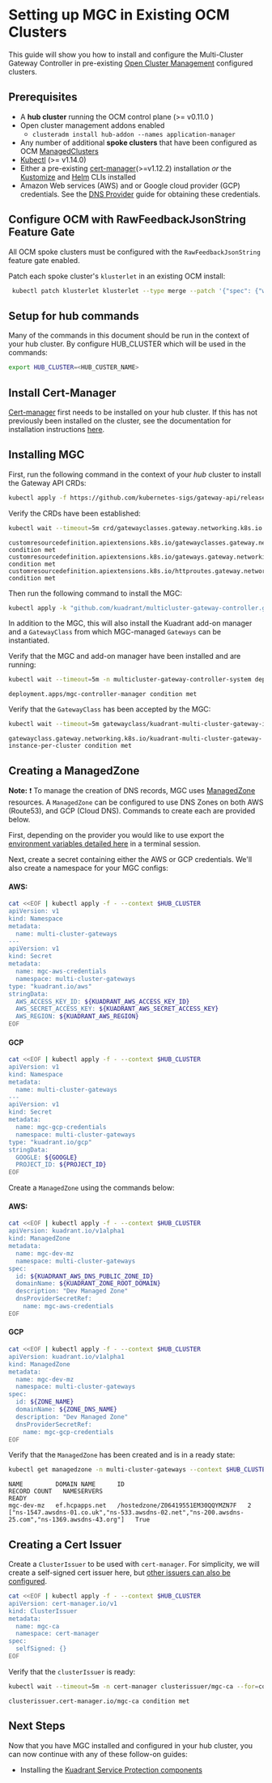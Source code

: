 # Setting up MGC in Existing OCM Clusters

This guide will show you how to install and configure the Multi-Cluster Gateway Controller in pre-existing [Open Cluster Management](https://open-cluster-management.io/) configured clusters.

## Prerequisites

- A **hub cluster** running the OCM control plane (>= v0.11.0 )
- Open cluster management addons enabled
  -  `clusteradm install hub-addon --names application-manager`
- Any number of additional **spoke clusters** that have been configured as OCM [ManagedClusters](https://open-cluster-management.io/concepts/managedcluster/)
- [Kubectl](https://kubernetes.io/docs/tasks/tools/#kubectl) (>= v1.14.0)
- Either a pre-existing [cert-manager](https://cert-manager.io/)(>=v1.12.2) installation _or_ the [Kustomize](https://kubectl.docs.kubernetes.io/installation/kustomize/) and [Helm](https://helm.sh/docs/intro/quickstart/#install-helm) CLIs installed
- Amazon Web services (AWS) and or Google cloud provider (GCP) credentials. See the [DNS Provider](https://github.com/Kuadrant/dns-operator/blob/main/docs/provider.md) guide for obtaining these credentials.

## Configure OCM with RawFeedbackJsonString Feature Gate

All OCM spoke clusters must be configured with the `RawFeedbackJsonString` feature gate enabled.

Patch each spoke cluster's `klusterlet` in an existing OCM install:

   ```bash
    kubectl patch klusterlet klusterlet --type merge --patch '{"spec": {"workConfiguration": {"featureGates": [{"feature": "RawFeedbackJsonString", "mode": "Enable"}]}}}' --context <EACH_SPOKE_CLUSTER>
   ```

## Setup for hub commands
Many of the commands in this document should be run in the context of your hub cluster.
By configure HUB_CLUSTER which will be used in the commands:

```bash
export HUB_CLUSTER=<HUB_CUSTER_NAME>
```

## Install Cert-Manager
[Cert-manager](https://cert-manager.io/) first needs to be installed on your hub cluster. If this has not previously been installed on the cluster, see the documentation for installation instructions [here](https://cert-manager.io/docs/installation/kubectl/).

## Installing MGC

First, run the following command in the context of your *hub* cluster to install the Gateway API CRDs:

```bash
kubectl apply -f https://github.com/kubernetes-sigs/gateway-api/releases/download/v1.0.0/standard-install.yaml --context $HUB_CLUSTER
```

Verify the CRDs have been established:

```bash
kubectl wait --timeout=5m crd/gatewayclasses.gateway.networking.k8s.io crd/gateways.gateway.networking.k8s.io crd/httproutes.gateway.networking.k8s.io --for=condition=Established --context $HUB_CLUSTER
```

```
customresourcedefinition.apiextensions.k8s.io/gatewayclasses.gateway.networking.k8s.io condition met
customresourcedefinition.apiextensions.k8s.io/gateways.gateway.networking.k8s.io condition met
customresourcedefinition.apiextensions.k8s.io/httproutes.gateway.networking.k8s.io condition met
```

Then run the following command to install the MGC:

```bash
kubectl apply -k "github.com/kuadrant/multicluster-gateway-controller.git/config/mgc-install-guide?ref=release-0.2" --context $HUB_CLUSTER
```

In addition to the MGC, this will also install the Kuadrant add-on manager and a `GatewayClass` from which MGC-managed `Gateways` can be instantiated.

Verify that the MGC and add-on manager have been installed and are running:

```bash
kubectl wait --timeout=5m -n multicluster-gateway-controller-system deployment/mgc-controller-manager --for=condition=Available --context $HUB_CLUSTER
```
```
deployment.apps/mgc-controller-manager condition met
```

Verify that the `GatewayClass` has been accepted by the MGC:

```bash
kubectl wait --timeout=5m gatewayclass/kuadrant-multi-cluster-gateway-instance-per-cluster --for=condition=Accepted --context $HUB_CLUSTER
```
```
gatewayclass.gateway.networking.k8s.io/kuadrant-multi-cluster-gateway-instance-per-cluster condition met
```

## Creating a ManagedZone

**Note:** :exclamation: To manage the creation of DNS records, MGC uses [ManagedZone](https://github.com/Kuadrant/dns-operator/blob/main/docs/reference/managedzone.md) resources. A `ManagedZone` can be configured to use DNS Zones on both AWS (Route53), and GCP (Cloud DNS). Commands to create each are provided below. 

First, depending on the provider you would like to use export the [environment variables detailed here](https://docs.kuadrant.io/getting-started-multi-cluster/) in a terminal session.

Next, create a secret containing either the AWS or GCP credentials. We'll also create a namespace for your MGC configs:

#### AWS:
```bash
cat <<EOF | kubectl apply -f - --context $HUB_CLUSTER
apiVersion: v1
kind: Namespace
metadata:
  name: multi-cluster-gateways
---
apiVersion: v1
kind: Secret
metadata:
  name: mgc-aws-credentials
  namespace: multi-cluster-gateways
type: "kuadrant.io/aws"
stringData:
  AWS_ACCESS_KEY_ID: ${KUADRANT_AWS_ACCESS_KEY_ID}
  AWS_SECRET_ACCESS_KEY: ${KUADRANT_AWS_SECRET_ACCESS_KEY}
  AWS_REGION: ${KUADRANT_AWS_REGION}
EOF
```
#### GCP
```bash
cat <<EOF | kubectl apply -f - --context $HUB_CLUSTER
apiVersion: v1
kind: Namespace
metadata:
  name: multi-cluster-gateways
---
apiVersion: v1
kind: Secret
metadata:
  name: mgc-gcp-credentials
  namespace: multi-cluster-gateways
type: "kuadrant.io/gcp"
stringData:
  GOOGLE: ${GOOGLE}
  PROJECT_ID: ${PROJECT_ID}
EOF
```

Create a  `ManagedZone` using the commands below:

#### AWS:

```bash
cat <<EOF | kubectl apply -f - --context $HUB_CLUSTER
apiVersion: kuadrant.io/v1alpha1
kind: ManagedZone
metadata:
  name: mgc-dev-mz
  namespace: multi-cluster-gateways
spec:
  id: ${KUADRANT_AWS_DNS_PUBLIC_ZONE_ID}
  domainName: ${KUADRANT_ZONE_ROOT_DOMAIN}
  description: "Dev Managed Zone"
  dnsProviderSecretRef:
    name: mgc-aws-credentials
EOF
```
#### GCP

```bash
cat <<EOF | kubectl apply -f - --context $HUB_CLUSTER
apiVersion: kuadrant.io/v1alpha1
kind: ManagedZone
metadata:
  name: mgc-dev-mz
  namespace: multi-cluster-gateways
spec:
  id: ${ZONE_NAME}
  domainName: ${ZONE_DNS_NAME}
  description: "Dev Managed Zone"
  dnsProviderSecretRef:
    name: mgc-gcp-credentials
EOF
```

Verify that the `ManagedZone` has been created and is in a ready state:

```bash
kubectl get managedzone -n multi-cluster-gateways --context $HUB_CLUSTER
```
```
NAME         DOMAIN NAME      ID                                  RECORD COUNT   NAMESERVERS                                                                                         READY
mgc-dev-mz   ef.hcpapps.net   /hostedzone/Z06419551EM30QQYMZN7F   2              ["ns-1547.awsdns-01.co.uk","ns-533.awsdns-02.net","ns-200.awsdns-25.com","ns-1369.awsdns-43.org"]   True
```

## Creating a Cert Issuer

Create a `ClusterIssuer` to be used with `cert-manager`. For simplicity, we will create a self-signed cert issuer here, but [other issuers can also be configured](https://cert-manager.io/docs/configuration/).

```bash
cat <<EOF | kubectl apply -f - --context $HUB_CLUSTER
apiVersion: cert-manager.io/v1
kind: ClusterIssuer
metadata:
  name: mgc-ca
  namespace: cert-manager
spec:
  selfSigned: {}
EOF
```

Verify that the `clusterIssuer` is ready:

```bash
kubectl wait --timeout=5m -n cert-manager clusterissuer/mgc-ca --for=condition=Ready --context $HUB_CLUSTER
```
```
clusterissuer.cert-manager.io/mgc-ca condition met
```

## Next Steps

Now that you have MGC installed and configured in your hub cluster, you can now continue with any of these follow-on guides:

- Installing the [Kuadrant Service Protection components](./service-protection-installation.md)